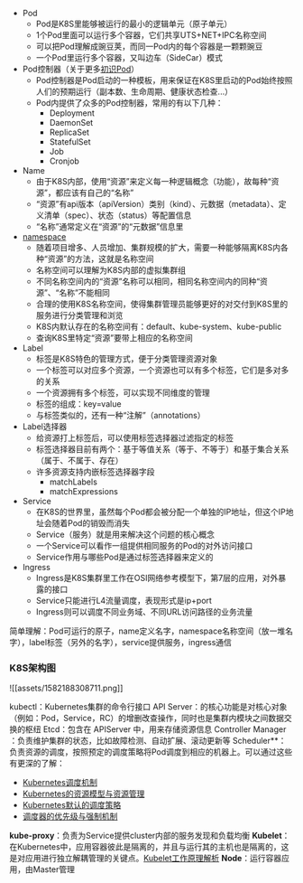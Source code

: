 
- Pod
    - Pod是K8S里能够被运行的最小的逻辑单元（原子单元）
    - 1个Pod里面可以运行多个容器，它们共享UTS+NET+IPC名称空间
    - 可以把Pod理解成豌豆荚，而同一Pod内的每个容器是一颗颗豌豆
    - 一个Pod里运行多个容器，又叫边车（SideCar）模式
- Pod控制器（关于更多[初识Pod](https://github.com/ben1234560/k8s_PaaS/blob/master/%E5%8E%9F%E7%90%86%E5%8F%8A%E6%BA%90%E7%A0%81%E8%A7%A3%E6%9E%90/Kubernetes%E5%9F%BA%E6%9C%AC%E6%A6%82%E5%BF%B5.md#%E5%88%9D%E8%AF%86pod)）
    - Pod控制器是Pod启动的一种模板，用来保证在K8S里启动的Pod始终按照人们的预期运行（副本数、生命周期、健康状态检查...）
    - Pod内提供了众多的Pod控制器，常用的有以下几种：
        - Deployment
        - DaemonSet
        - ReplicaSet
        - StatefulSet
        - Job
        - Cronjob
- Name
    - 由于K8S内部，使用“资源”来定义每一种逻辑概念（功能），故每种“资源”，都应该有自己的“名称”
    - “资源”有api版本（apiVersion）类别（kind）、元数据（metadata）、定义清单（spec）、状态（status）等配置信息
    - “名称”通常定义在“资源”的“元数据”信息里
- [namespace](https://github.com/ben1234560/k8s_PaaS/blob/master/%E5%8E%9F%E7%90%86%E5%8F%8A%E6%BA%90%E7%A0%81%E8%A7%A3%E6%9E%90/Docker%E5%9F%BA%E7%A1%80.md#%E5%85%B3%E4%BA%8Enamespace)
    - 随着项目增多、人员增加、集群规模的扩大，需要一种能够隔离K8S内各种“资源”的方法，这就是名称空间
    - 名称空间可以理解为K8S内部的虚拟集群组
    - 不同名称空间内的“资源”名称可以相同，相同名称空间内的同种“资源”、“名称”不能相同
    - 合理的使用K8S名称空间，使得集群管理员能够更好的对交付到K8S里的服务进行分类管理和浏览
    - K8S内默认存在的名称空间有：default、kube-system、kube-public
    - 查询K8S里特定“资源”要带上相应的名称空间
- Label
    - 标签是K8S特色的管理方式，便于分类管理资源对象
    - 一个标签可以对应多个资源，一个资源也可以有多个标签，它们是多对多的关系
    - 一个资源拥有多个标签，可以实现不同维度的管理
    - 标签的组成：key=value
    - 与标签类似的，还有一种“注解”（annotations）
- Label选择器
    - 给资源打上标签后，可以使用标签选择器过滤指定的标签
    - 标签选择器目前有两个：基于等值关系（等于、不等于）和基于集合关系（属于、不属于、存在）
    - 许多资源支持内嵌标签选择器字段
        - matchLabels
        - matchExpressions
- Service
    - 在K8S的世界里，虽然每个Pod都会被分配一个单独的IP地址，但这个IP地址会随着Pod的销毁而消失
    - Service（服务）就是用来解决这个问题的核心概念
    - 一个Service可以看作一组提供相同服务的Pod的对外访问接口
    - Service作用与哪些Pod是通过标签选择器来定义的
- Ingress
    - Ingress是K8S集群里工作在OSI网络参考模型下，第7层的应用，对外暴露的接口
    - Service只能进行L4流量调度，表现形式是ip+port
    - Ingress则可以调度不同业务域、不同URL访问路径的业务流量

简单理解：Pod可运行的原子，name定义名字，namespace名称空间（放一堆名字），label标签（另外的名字），service提供服务，ingress通信

### K8S架构图

![[assets/1582188308711.png]]

kubectl：Kubernetes集群的命令行接口
API Server：的核心功能是对核心对象（例如：Pod，Service，RC）的增删改查操作，同时也是集群内模块之间数据交换的枢纽
Etcd：包含在 APIServer 中，用来存储资源信息
Controller Manager ：负责维护集群的状态，比如故障检测、自动扩展、滚动更新等
Scheduler**：负责资源的调度，按照预定的调度策略将Pod调度到相应的机器上。可以通过这些有更深的了解：
- [Kubernetes调度机制](https://github.com/ben1234560/k8s_PaaS/blob/master/%E5%8E%9F%E7%90%86%E5%8F%8A%E6%BA%90%E7%A0%81%E8%A7%A3%E6%9E%90/Kubernetes%E8%B0%83%E5%BA%A6%E6%9C%BA%E5%88%B6.md)
- [Kubernetes的资源模型与资源管理](https://github.com/ben1234560/k8s_PaaS/blob/master/%E5%8E%9F%E7%90%86%E5%8F%8A%E6%BA%90%E7%A0%81%E8%A7%A3%E6%9E%90/Kubernetes%E8%B0%83%E5%BA%A6%E6%9C%BA%E5%88%B6.md#kubernetes%E7%9A%84%E8%B5%84%E6%BA%90%E6%A8%A1%E5%9E%8B%E4%B8%8E%E8%B5%84%E6%BA%90%E7%AE%A1%E7%90%86)
- [Kubernetes默认的调度策略](https://github.com/ben1234560/k8s_PaaS/blob/master/%E5%8E%9F%E7%90%86%E5%8F%8A%E6%BA%90%E7%A0%81%E8%A7%A3%E6%9E%90/Kubernetes%E8%B0%83%E5%BA%A6%E6%9C%BA%E5%88%B6.md#kubernetes%E9%BB%98%E8%AE%A4%E7%9A%84%E8%B0%83%E5%BA%A6%E7%AD%96%E7%95%A5)
- [调度器的优先级与强制机制](https://github.com/ben1234560/k8s_PaaS/blob/master/%E5%8E%9F%E7%90%86%E5%8F%8A%E6%BA%90%E7%A0%81%E8%A7%A3%E6%9E%90/Kubernetes%E8%B0%83%E5%BA%A6%E6%9C%BA%E5%88%B6.md#%E8%B0%83%E5%BA%A6%E5%99%A8%E7%9A%84%E4%BC%98%E5%85%88%E7%BA%A7%E4%B8%8E%E5%BC%BA%E5%88%B6%E6%9C%BA%E5%88%B6)

**kube-proxy**：负责为Service提供cluster内部的服务发现和负载均衡
**Kubelet**：在Kubernetes中，应用容器彼此是隔离的，并且与运行其的主机也是隔离的，这是对应用进行独立解耦管理的关键点。[Kubelet工作原理解析](https://github.com/ben1234560/k8s_PaaS/blob/master/%E5%8E%9F%E7%90%86%E5%8F%8A%E6%BA%90%E7%A0%81%E8%A7%A3%E6%9E%90/Kubernetes%E8%B0%83%E5%BA%A6%E6%9C%BA%E5%88%B6.md#kubelet)
**Node**：运行容器应用，由Master管理
